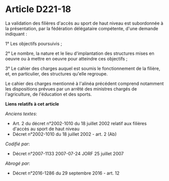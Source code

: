 # Article D221-18

La validation des filières d'accès au sport de haut niveau est subordonnée à la présentation, par la fédération délégataire
compétente, d'une demande indiquant :

1° Les objectifs poursuivis ;

2° Le nombre, la nature et le lieu d'implantation des structures mises en oeuvre ou à mettre en oeuvre pour atteindre ces
objectifs ;

3° Le cahier des charges auquel est soumis le fonctionnement de la filière, et, en particulier, des structures qu'elle
regroupe.

Le cahier des charges mentionné à l'alinéa précédent comprend notamment les dispositions prévues par un arrêté des ministres
chargés de l'agriculture, de l'éducation et des sports.

**Liens relatifs à cet article**

_Anciens textes_:

  - Art. 2 du décret n°2002-1010 du 18 juillet 2002 relatif aux filières d'accès au sport de haut niveau
  - Décret n°2002-1010 du 18 juillet 2002 - art. 2 (Ab)

_Codifié par_:

  - Décret n°2007-1133 2007-07-24 JORF 25 juillet 2007

_Abrogé par_:

  - Décret n°2016-1286 du 29 septembre 2016 - art. 12
